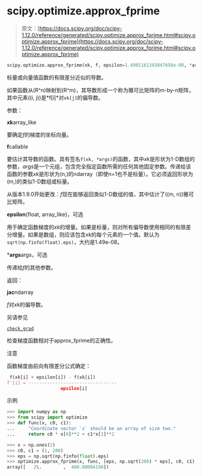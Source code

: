 # scipy.optimize.approx_fprime

> 原文：[https://docs.scipy.org/doc/scipy-1.12.0/reference/generated/scipy.optimize.approx_fprime.html#scipy.optimize.approx_fprime](https://docs.scipy.org/doc/scipy-1.12.0/reference/generated/scipy.optimize.approx_fprime.html#scipy.optimize.approx_fprime)

```py
scipy.optimize.approx_fprime(xk, f, epsilon=1.4901161193847656e-08, *args)
```

标量或向量值函数的有限差分近似的导数。

如果函数从\(R^n\)映射到\(R^m\)，其导数形成一个称为雅可比矩阵的m-by-n矩阵，其中元素\((i, j)\)是*f[i]*对`xk[j]`的偏导数。

参数：

**xk**array_like

要确定*f*的梯度的坐标向量。

**f**callable

要估计其导数的函数。具有签名`f(xk, *args)`的函数，其中*xk*是形状为1-D数组的参数，*args*是一个元组，包含完全指定函数所需的任何其他固定参数。传递给该函数的参数*xk*是形状为(n,)的ndarray（即使n=1也不是标量）。它必须返回形状为(m,)的类似1-D数组或标量。

从版本1.9.0开始更改：*f*现在能够返回类似1-D数组的值，其中估计了\((m, n)\)雅可比矩阵。

**epsilon**{float, array_like}，可选

用于确定函数梯度的*xk*的增量。如果是标量，则对所有偏导数使用相同的有限差分增量。如果是数组，则应该包含*xk*的每个元素的一个值。默认为`sqrt(np.finfo(float).eps)`，大约是1.49e-08。

***args**args，可选

传递给*f*的其他参数。

返回：

**jac**ndarray

*f*对*xk*的偏导数。

另请参见

[`check_grad`](scipy.optimize.check_grad.html#scipy.optimize.check_grad "scipy.optimize.check_grad")

检查梯度函数相对于approx_fprime的正确性。

注意

函数梯度由前向有限差分公式确定：

```py
 f(xk[i] + epsilon[i]) - f(xk[i])
f'[i] = ---------------------------------
                    epsilon[i] 
```

示例

```py
>>> import numpy as np
>>> from scipy import optimize
>>> def func(x, c0, c1):
...     "Coordinate vector `x` should be an array of size two."
...     return c0 * x[0]**2 + c1*x[1]**2 
```

```py
>>> x = np.ones(2)
>>> c0, c1 = (1, 200)
>>> eps = np.sqrt(np.finfo(float).eps)
>>> optimize.approx_fprime(x, func, [eps, np.sqrt(200) * eps], c0, c1)
array([   2\.        ,  400.00004198]) 
```
